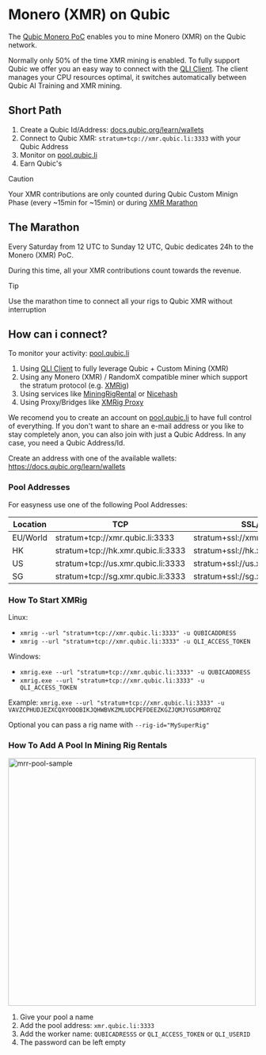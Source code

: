 # Monero (XMR) on Qubic
The [Qubic Monero PoC](https://qubic.org/blog-detail/outsourced-computations-a-step-toward-decentralized-ai-innovation) enables you to mine Monero (XMR) on the Qubic network.

Normally only 50% of the time XMR mining is enabled. To fully support Qubic we offer you an easy way to connect with the [QLI Client](https://github.com/qubic-li/client/).
The client manages your CPU resources optimal, it switches automatically between Qubic AI Training and XMR mining.

## Short Path
1. Create a Qubic Id/Address: [docs.qubic.org/learn/wallets](https://docs.qubic.org/learn/wallets)
2. Connect to Qubic XMR: `stratum+tcp://xmr.qubic.li:3333` with your Qubic Address
3. Monitor on [pool.qubic.li](https://pool.qubic.li)
4. Earn Qubic's

> [!CAUTION]
> Your XMR contributions are only counted during Qubic Custom Minign Phase (every ~15min for ~15min) or during [XMR Marathon](#the-marathon)

## The Marathon
Every Saturday from 12 UTC to Sunday 12 UTC, Qubic dedicates 24h to the Monero (XMR) PoC.

During this time, all your XMR contributions count towards the revenue.

> [!TIP]
> Use the marathon time to connect all your rigs to Qubic XMR without interruption

## How can i connect?
To monitor your activity: [pool.qubic.li](https://pool.qubic.li)

1. Using [QLI Client](https://github.com/qubic-li/client/) to fully leverage Qubic + Custom Mining (XMR)
2. Using any Monero (XMR) / RandomX compatible miner which support the stratum protocol (e.g. [XMRig](https://xmrig.com/))
3. Using services like [MiningRigRental](https://www.miningrigrentals.com/) or [Nicehash](nicehash.com)
4. Using Proxy/Bridges like [XMRig Proxy](https://xmrig.com/proxy)

We recomend you to create an account on [pool.qubic.li](https://pool.qubic.li) to have full control of everything. If you don't want to share an e-mail address or you like to stay completely anon, you can also join with just a Qubic Address. In any case, you need a Qubic Address/Id.

Create an address with one of the available wallets: https://docs.qubic.org/learn/wallets

### Pool Addresses
For easyness use one of the following Pool Addresses:

|  Location 	|  TCP | SSL/TLS 	|  Comments |
|---	|---	|--- |---	|
|  EU/World  	|  stratum+tcp://xmr.qubic.li:3333 |  stratum+ssl://xmr.qubic.li:3334 |  EU |
|  HK 	|  stratum+tcp://hk.xmr.qubic.li:3333 |  stratum+ssl://hk.xmr.qubic.li:3334	|  Hong Kong |
|  US 	|  stratum+tcp://us.xmr.qubic.li:3333 |  stratum+ssl://us.xmr.qubic.li:3334	|  New York |
|  SG 	|  stratum+tcp://sg.xmr.qubic.li:3333 |  stratum+ssl://sg.xmr.qubic.li:3334	|  Singapore |

### How To Start XMRig
Linux:
- `xmrig --url "stratum+tcp://xmr.qubic.li:3333" -u QUBICADDRESS`
- `xmrig --url "stratum+tcp://xmr.qubic.li:3333" -u QLI_ACCESS_TOKEN`

Windows:
- `xmrig.exe --url "stratum+tcp://xmr.qubic.li:3333" -u QUBICADDRESS`
- `xmrig.exe --url "stratum+tcp://xmr.qubic.li:3333" -u QLI_ACCESS_TOKEN`

Example: `xmrig.exe --url "stratum+tcp://xmr.qubic.li:3333" -u VAVZCPHUDJEZXCQXYOOOBIKJQHWBVKZMLUDCPEFDEEZKGZJQMJYGSUMDRYQZ`

Optional you can pass a rig name with `--rig-id="MySuperRig"`

### How To Add A Pool In Mining Rig Rentals
<img width="500" alt="mrr-pool-sample" src="https://github.com/user-attachments/assets/261982ec-4429-4b35-8d40-2207df04b430" />

1. Give your pool a name
2. Add the pool address: `xmr.qubic.li:3333`
3. Add the worker name: `QUBICADRESSS` or `QLI_ACCESS_TOKEN` or `QLI_USERID`
4. The password can be left empty
